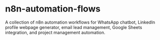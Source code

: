 # n8n-automation-flows
A collection of n8n automation workflows for WhatsApp chatbot, LinkedIn profile webpage generator, email lead management, Google Sheets integration, and project management automation.
